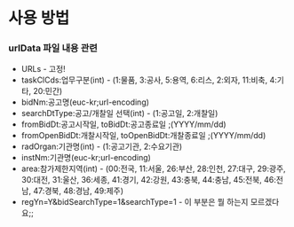 # 사용 방법

### urlData 파일 내용 관련

- URLs - 고정!
- taskClCds:업무구분(int) - (1:물품, 3:공사, 5:용역, 6:리스, 2:외자, 11:비축, 4:기타, 20:민간)
- bidNm:공고명(euc-kr;url-encoding)
- searchDtType:공고/개찰일 선택(int) - (1:공고일, 2:개찰일)
- fromBidDt:공고시작일, toBidDt:공고종료일 ;(YYYY/mm/dd)
- fromOpenBidDt:개찰시작일, toOpenBidDt:개찰종료일 ;(YYYY/mm/dd)
- radOrgan:기관명(int) - (1:공고기관, 2:수요기관)
- instNm:기관명(euc-kr;url-encoding)
- area:참가제한지역(int) - (00:전국, 11:서울, 26:부산, 28:인천, 27:대구, 29:광주, 30:대전, 31:울산, 36:세종, 41:경기, 42:강원, 43:충북, 44:충남, 45:전북, 46:전남, 47:경북, 48:경남, 49:제주)
- regYn=Y&bidSearchType=1&searchType=1 - 이 부분은 뭘 하는지 모르겠다요;;